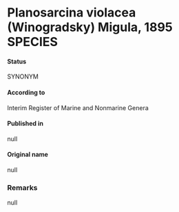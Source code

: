 Planosarcina violacea (Winogradsky) Migula, 1895 SPECIES
=======

#### Status
SYNONYM

#### According to
Interim Register of Marine and Nonmarine Genera

#### Published in
null

#### Original name
null

### Remarks
null